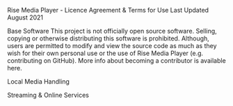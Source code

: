 Rise Media Player - Licence Agreement & Terms for Use
Last Updated August 2021

Base Software
This project is not officially open source software. Selling, copying or otherwise distributing this software is prohibited. Although, users are permitted to modify and view the source code as much as they wish for their own personal use or the use of Rise Media Player (e.g. contributing on GitHub). More info about becoming a contributor is available here. 

Local Media Handling

Streaming & Online Services
